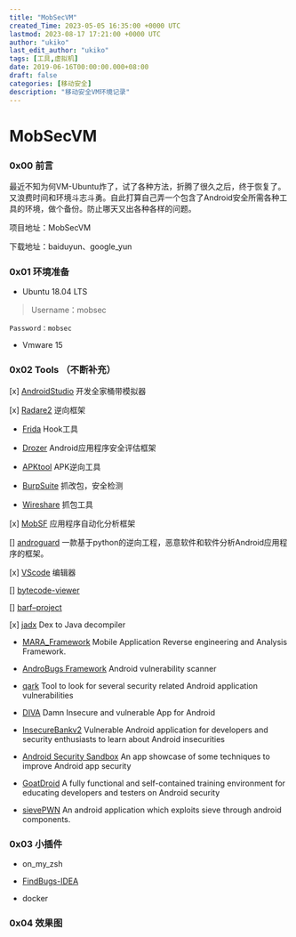 ```yaml
---
title: "MobSecVM"
created_Time: 2023-05-05 16:35:00 +0000 UTC
lastmod: 2023-08-17 17:21:00 +0000 UTC
author: "ukiko"
last_edit_author: "ukiko"
tags: [工具,虚拟机]
date: 2019-06-16T00:00:00.000+08:00
draft: false
categories: [移动安全]
description: "移动安全VM环境记录"
---
```


# MobSecVM

### 0x00 前言

最近不知为何VM-Ubuntu炸了，试了各种方法，折腾了很久之后，终于恢复了。又浪费时间和环境斗志斗勇。自此打算自己弄一个包含了Android安全所需各种工具的环境，做个备份。防止哪天又出各种各样的问题。

项目地址：MobSecVM

下载地址：baiduyun、google_yun

### 0x01 环境准备

- Ubuntu 18.04 LTS

> Username：mobsec

	Password：mobsec



- Vmware 15

### 0x02 Tools （不断补充）

[x] [AndroidStudio](http://developer.android.com/tools/studio/index.html) 开发全家桶带模拟器

[x] [Radare2](https://github.com/radare/radare2) 逆向框架

- [Frida](https://www.frida.re/) Hook工具

- [Drozer](https://github.com/mwrlabs/drozer) Android应用程序安全评估框架

- [APKtool](https://github.com/iBotPeaches/Apktool) APK逆向工具

- [BurpSuite](https://portswigger.net/burp) 抓改包，安全检测

- [Wireshare](https://www.wireshark.org/) 抓包工具

[x] [MobSF](https://github.com/MobSF/Mobile-Security-Framework-MobSF) 应用程序自动化分析框架

[] [androguard](https://github.com/androguard/androguard) 一款基于python的逆向工程，恶意软件和软件分析Android应用程序的框架。

[x] [VScode](https://code.visualstudio.com/) 编辑器

[] [bytecode-viewer](https://github.com/konloch/bytecode-viewer)

[] [barf–project](https://github.com/programa-stic/barf-project)

[x] [jadx](https://github.com/skylot/jadx) Dex to Java decompiler

- [MARA_Framework](https://github.com/xtiankisutsa/MARA_Framework) Mobile Application Reverse engineering and Analysis Framework.

- [AndroBugs Framework](https://github.com/AndroBugs/AndroBugs_Framework) Android vulnerability scanner

- [qark](https://github.com/linkedin/qark) Tool to look for several security related Android application vulnerabilities

- [DIVA](https://github.com/payatu/diva-android) Damn Insecure and vulnerable App for Android

- [InsecureBankv2](https://github.com/dineshshetty/Android-InsecureBankv2) Vulnerable Android application for developers and security enthusiasts to learn about Android insecurities

- [Android Security Sandbox](https://github.com/rafaeltoledo/android-security) An app showcase of some techniques to improve Android app security

- [GoatDroid](https://github.com/jackMannino/OWASP-GoatDroid-Project) A fully functional and self-contained training environment for educating developers and testers on Android security

- [sievePWN](https://github.com/tanprathan/sievePWN) An android application which exploits sieve through android components.

### 0x03 小插件

- on_my_zsh

- [FindBugs-IDEA](http://plugins.jetbrains.com/plugin/3847-findbugs-idea)

- docker

### 0x04 效果图

